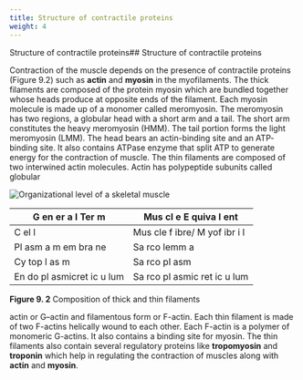 ```yaml
---
title: Structure of contractile proteins
weight: 4
---
```


Structure of contractile proteins## Structure of contractile proteins


Contraction of the muscle depends on the presence of contractile proteins (Figure 9.2) such as **actin** and **myosin** in the myofilaments. The thick filaments are composed of the protein myosin which are bundled together whose heads produce at opposite ends of the filament. Each myosin molecule is made up of a monomer called meromyosin. The meromyosin has two regions, a globular head with a short arm and a tail. The short arm constitutes the heavy meromyosin (HMM). The tail portion forms the light meromyosin (LMM). The head bears an actin-binding site and an ATP- binding site. It also contains ATPase enzyme that split ATP to generate energy for the contraction of muscle. The thin filaments are composed of two interwined actin molecules. Actin has polypeptide subunits called globular

![ Organizational level of a skeletal muscle](9.1.png "")







| G en er a l  Ter m |Mus cl e E quiva l ent |
|------|------|
| C el l |Mus cle f ibre/ M yof ibr i l |
| Pl asm a m em bra ne |Sa rco lemm a |
| Cy top l as m |Sa rco pl asm |
| En do pl asmicret ic u lum |Sa rco pl asmic  ret ic u lum |
  

**Figure 9. 2** Composition of thick and thin filaments

actin or G–actin and filamentous form or F-actin. Each thin filament is made of two F-actins helically wound to each other. Each F-actin is a polymer of monomeric G-actins. It also contains a binding site for myosin. The thin filaments also contain several regulatory proteins like **tropomyosin** and **troponin** which help in regulating the contraction of muscles along with **actin** and **myosin**.  


